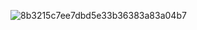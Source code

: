 
![8b3215c7ee7dbd5e33b36383a83a04b7](https://user-images.githubusercontent.com/110468774/182638152-f382a0d7-fe8b-40b4-8060-05ee9de79f95.gif)
